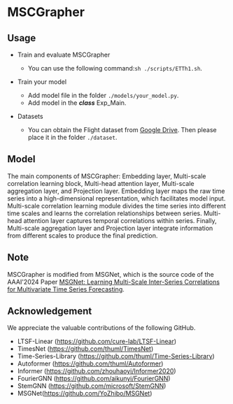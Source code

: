 # MSCGrapher

## Usage

- Train and evaluate MSCGrapher
  - You can use the following command:`sh ./scripts/ETTh1.sh`.

- Train your model
  - Add model file in the folder `./models/your_model.py`.
  - Add model in the ***class*** Exp_Main.

- Datasets
  - You can obtain the Flight dataset from [Google Drive](https://drive.google.com/drive/folders/1JSZByfM0Ghat3g_D3a-puTZ2JsfebNWL?usp=sharing). Then please place it in the folder `./dataset`.

## Model

The main components of MSCGrapher: Embedding layer, Multi-scale correlation learning block, Multi-head attention layer, Multi-scale aggregation layer, and Projection layer. Embedding layer maps the raw time series into a high-dimensional representation, which facilitates model input. Multi-scale correlation learning module divides the time series into different time scales and learns the correlation relationships between series. Multi-head attention layer captures temporal correlations within series. Finally, Multi-scale aggregation layer and Projection layer integrate information from different scales to produce the final prediction.

## Note

MSCGrapher is modified from MSGNet, which is the source code of the AAAI'2024 Paper [MSGNet: Learning Multi-Scale Inter-Series Correlations for Multivariate Time Series Forecasting](https://arxiv.org/abs/2401.00423). 

## Acknowledgement

We appreciate the valuable contributions of the following GitHub.

- LTSF-Linear (https://github.com/cure-lab/LTSF-Linear)
- TimesNet (https://github.com/thuml/TimesNet)
- Time-Series-Library (https://github.com/thuml/Time-Series-Library)
- Autoformer (https://github.com/thuml/Autoformer)
- Informer (https://github.com/zhouhaoyi/Informer2020)
- FourierGNN (https://github.com/aikunyi/FourierGNN)
- StemGNN (https://github.com/microsoft/StemGNN)
- MSGNet(https://github.com/YoZhibo/MSGNet)
